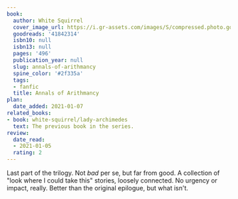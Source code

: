 ```yaml
---
book:
  author: White Squirrel
  cover_image_url: https://i.gr-assets.com/images/S/compressed.photo.goodreads.com/books/1537099665l/41842314.jpg
  goodreads: '41842314'
  isbn10: null
  isbn13: null
  pages: '496'
  publication_year: null
  slug: annals-of-arithmancy
  spine_color: '#2f335a'
  tags:
  - fanfic
  title: Annals of Arithmancy
plan:
  date_added: 2021-01-07
related_books:
- book: white-squirrel/lady-archimedes
  text: The previous book in the series.
review:
  date_read:
  - 2021-01-05
  rating: 2
---
```


Last part of the trilogy. Not *bad* per se, but far from good. A collection of "look where I could take this" stories,
loosely connected. No urgency or impact, really. Better than the original epilogue, but what isn't.
